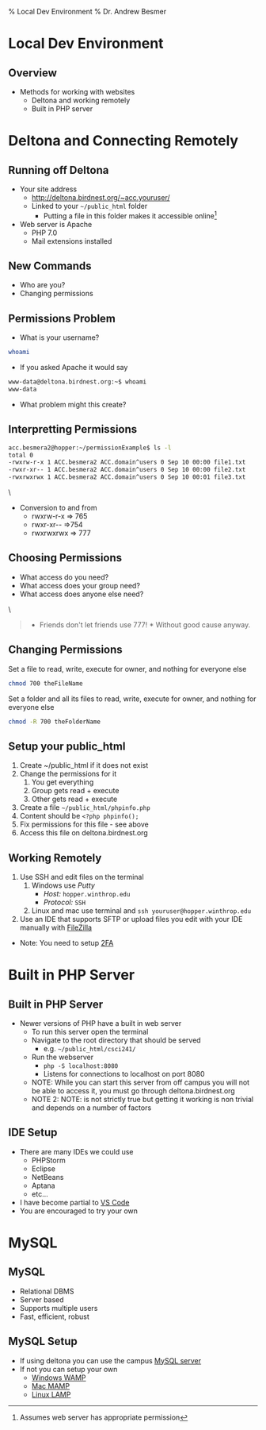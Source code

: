 % Local Dev Environment
% Dr. Andrew Besmer

# Local Dev Environment

## Overview

* Methods for working with websites
	* Deltona and working remotely
	* Built in PHP server


# Deltona and Connecting Remotely

## Running off Deltona

* Your site address
	* http://deltona.birdnest.org/~acc.youruser/
	* Linked to your `~/public_html` folder
		* Putting a file in this folder makes it accessible online[^permission]
* Web server is Apache
	* PHP 7.0
	* Mail extensions installed

[^permission]: Assumes web server has appropriate permission


## New Commands

* Who are you?
* Changing permissions

## Permissions Problem

* What is your username?

```bash
whoami
```

* If you asked Apache it would say

```bash
www-data@deltona.birdnest.org:~$ whoami
www-data
```

* What problem might this create?

## Interpretting Permissions

```bash
acc.besmera2@hopper:~/permissionExample$ ls -l
total 0
-rwxrw-r-x 1 ACC.besmera2 ACC.domain^users 0 Sep 10 00:00 file1.txt
-rwxr-xr-- 1 ACC.besmera2 ACC.domain^users 0 Sep 10 00:00 file2.txt
-rwxrwxrwx 1 ACC.besmera2 ACC.domain^users 0 Sep 10 00:01 file3.txt
```

\ 

* Conversion to and from
	* rwxrw-r-x => 765
	* rwxr-xr-- =>754
	* rwxrwxrwx => 777

## Choosing Permissions

* What access do you need?
* What access does your group need?
* What access does anyone else need?

\ 

> * Friends don't let friends use 777!
	* Without good cause anyway.

## Changing Permissions

Set a file to read, write, execute for owner, and nothing for everyone else

```bash
chmod 700 theFileName
```

Set a folder and all its files to read, write, execute for owner, and nothing for everyone else

```bash
chmod -R 700 theFolderName
```

## Setup your public_html

1. Create ~/public_html if it does not exist
2. Change the permissions for it
	1. You get everything
	2. Group gets read + execute
	3. Other gets read + execute
3. Create a file `~/public_html/phpinfo.php`
4. Content should be `<?php phpinfo();`
5. Fix permissions for this file - see above
6. Access this file on deltona.birdnest.org

## Working Remotely 

1. Use SSH and edit files on the terminal
	1. Windows use *Putty*
		* *Host:* `hopper.winthrop.edu`
		* *Protocol:* `SSH`
	2. Linux and mac use terminal and `ssh youruser@hopper.winthrop.edu`
2. Use an IDE that supports SFTP or upload files you edit with your IDE manually with [FileZilla](https://filezilla-project.org/download.php?type=client)

* Note: You need to setup [2FA](https://github.com/WinthropUniversity/ComputingHandbook/blob/master/servers/hopper.md#two-factor-authentication-2fa)



# Built in PHP Server

## Built in PHP Server

* Newer versions of PHP have a built in web server
	* To run this server open the terminal
	* Navigate to the root directory that should be served 
		* e.g. `~/public_html/csci241/`
	* Run the webserver
		* `php -S localhost:8080`
		* Listens for connections to localhost on port 8080
	* NOTE: While you can start this server from off campus you will not be able to access it, you must go through deltona.birdnest.org
	* NOTE 2: NOTE: is not strictly true but getting it working is non trivial and depends on a number of factors

## IDE Setup

* There are many IDEs we could use
	* PHPStorm
	* Eclipse
	* NetBeans
	* Aptana
	* etc...
* I have become partial to [VS Code](https://code.visualstudio.com/)
* You are encouraged to try your own

# MySQL
 
## MySQL

* Relational DBMS
* Server based
* Supports multiple users
* Fast, efficient, robust

## MySQL Setup

* If using deltona you can use the campus [MySQL server](https://deltona.birdnest.org/mysql/)
* If not you can setup your own
	* [Windows WAMP](https://bitnami.com/stack/wamp/installer)
	* [Mac MAMP](https://www.mamp.info/)
	* [Linux LAMP](https://www.digitalocean.com/community/tutorials/how-to-install-linux-apache-mysql-php-lamp-stack-on-ubuntu-20-04)


